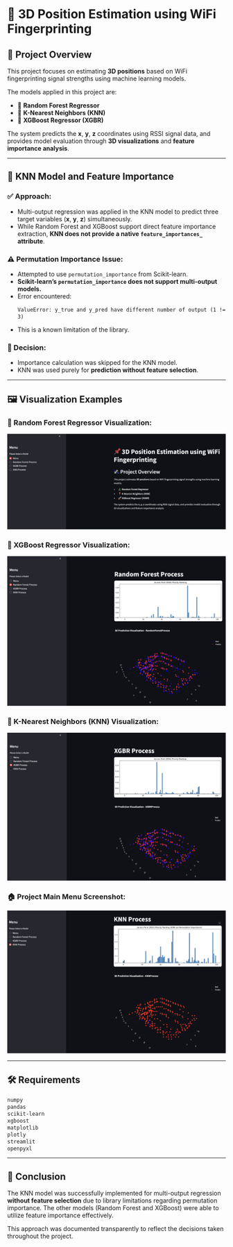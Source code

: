 
# 📌 3D Position Estimation using WiFi Fingerprinting

## 📂 Project Overview
This project focuses on estimating **3D positions** based on WiFi fingerprinting signal strengths using machine learning models.

The models applied in this project are:
- 🎄 **Random Forest Regressor**
- 📍 **K-Nearest Neighbors (KNN)**
- 🚀 **XGBoost Regressor (XGBR)**

The system predicts the **x**, **y**, **z** coordinates using RSSI signal data, and provides model evaluation through **3D visualizations** and **feature importance analysis**.

---

## 🎯 KNN Model and Feature Importance

### ✅ Approach:
- Multi-output regression was applied in the KNN model to predict three target variables (**x**, **y**, **z**) simultaneously.
- While Random Forest and XGBoost support direct feature importance extraction, **KNN does not provide a native `feature_importances_` attribute**.

### ⚠️ Permutation Importance Issue:
- Attempted to use `permutation_importance` from Scikit-learn.
- **Scikit-learn’s `permutation_importance` does not support multi-output models.**
- Error encountered:
  ```
  ValueError: y_true and y_pred have different number of output (1 != 3)
  ```
- This is a known limitation of the library.

### 🚩 Decision:
- Importance calculation was skipped for the KNN model.
- KNN was used purely for **prediction without feature selection**.

---

## 🖼️ Visualization Examples

### 🌲 Random Forest Regressor Visualization:
![Random Forest Visualization](ss1.png)

### 🚀 XGBoost Regressor Visualization:
![XGBoost Visualization](ss2.png)

### 📍 K-Nearest Neighbors (KNN) Visualization:
![KNN Visualization](ss3.png)

### 🏠 Project Main Menu Screenshot:
![Project Overview](ss4.png)

---

## 🛠️ Requirements
```plaintext
numpy
pandas
scikit-learn
xgboost
matplotlib
plotly
streamlit
openpyxl
```

---

## 🏁 Conclusion
The KNN model was successfully implemented for multi-output regression **without feature selection** due to library limitations regarding permutation importance. The other models (Random Forest and XGBoost) were able to utilize feature importance effectively.

This approach was documented transparently to reflect the decisions taken throughout the project.
